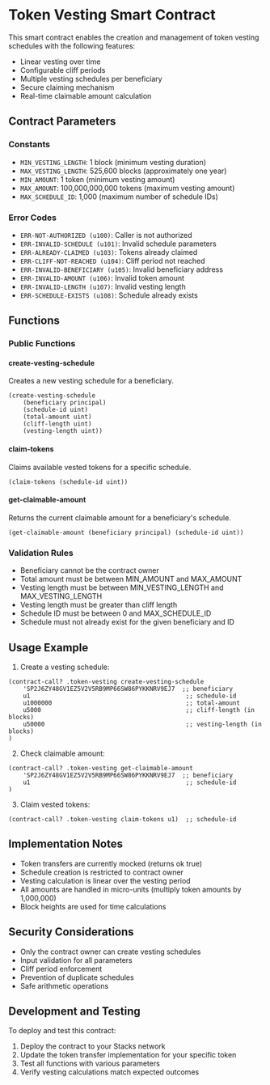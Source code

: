 # Token Vesting Smart Contract

This smart contract enables the creation and management of token vesting schedules with the following features:
- Linear vesting over time
- Configurable cliff periods
- Multiple vesting schedules per beneficiary
- Secure claiming mechanism
- Real-time claimable amount calculation

## Contract Parameters

### Constants
- `MIN_VESTING_LENGTH`: 1 block (minimum vesting duration)
- `MAX_VESTING_LENGTH`: 525,600 blocks (approximately one year)
- `MIN_AMOUNT`: 1 token (minimum vesting amount)
- `MAX_AMOUNT`: 100,000,000,000 tokens (maximum vesting amount)
- `MAX_SCHEDULE_ID`: 1,000 (maximum number of schedule IDs)

### Error Codes
- `ERR-NOT-AUTHORIZED (u100)`: Caller is not authorized
- `ERR-INVALID-SCHEDULE (u101)`: Invalid schedule parameters
- `ERR-ALREADY-CLAIMED (u103)`: Tokens already claimed
- `ERR-CLIFF-NOT-REACHED (u104)`: Cliff period not reached
- `ERR-INVALID-BENEFICIARY (u105)`: Invalid beneficiary address
- `ERR-INVALID-AMOUNT (u106)`: Invalid token amount
- `ERR-INVALID-LENGTH (u107)`: Invalid vesting length
- `ERR-SCHEDULE-EXISTS (u108)`: Schedule already exists

## Functions

### Public Functions

#### create-vesting-schedule
Creates a new vesting schedule for a beneficiary.
```clarity
(create-vesting-schedule 
    (beneficiary principal)
    (schedule-id uint)
    (total-amount uint)
    (cliff-length uint)
    (vesting-length uint))
```

#### claim-tokens
Claims available vested tokens for a specific schedule.
```clarity
(claim-tokens (schedule-id uint))
```

#### get-claimable-amount
Returns the current claimable amount for a beneficiary's schedule.
```clarity
(get-claimable-amount (beneficiary principal) (schedule-id uint))
```

### Validation Rules
- Beneficiary cannot be the contract owner
- Total amount must be between MIN_AMOUNT and MAX_AMOUNT
- Vesting length must be between MIN_VESTING_LENGTH and MAX_VESTING_LENGTH
- Vesting length must be greater than cliff length
- Schedule ID must be between 0 and MAX_SCHEDULE_ID
- Schedule must not already exist for the given beneficiary and ID

## Usage Example

1. Create a vesting schedule:
```clarity
(contract-call? .token-vesting create-vesting-schedule
    'SP2J6ZY48GV1EZ5V2V5RB9MP66SW86PYKKNRV9EJ7  ;; beneficiary
    u1                                           ;; schedule-id
    u1000000                                     ;; total-amount
    u5000                                        ;; cliff-length (in blocks)
    u50000                                       ;; vesting-length (in blocks)
)
```

2. Check claimable amount:
```clarity
(contract-call? .token-vesting get-claimable-amount
    'SP2J6ZY48GV1EZ5V2V5RB9MP66SW86PYKKNRV9EJ7  ;; beneficiary
    u1                                           ;; schedule-id
)
```

3. Claim vested tokens:
```clarity
(contract-call? .token-vesting claim-tokens u1)  ;; schedule-id
```

## Implementation Notes

- Token transfers are currently mocked (returns ok true)
- Schedule creation is restricted to contract owner
- Vesting calculation is linear over the vesting period
- All amounts are handled in micro-units (multiply token amounts by 1,000,000)
- Block heights are used for time calculations

## Security Considerations

- Only the contract owner can create vesting schedules
- Input validation for all parameters
- Cliff period enforcement
- Prevention of duplicate schedules
- Safe arithmetic operations

## Development and Testing

To deploy and test this contract:
1. Deploy the contract to your Stacks network
2. Update the token transfer implementation for your specific token
3. Test all functions with various parameters
4. Verify vesting calculations match expected outcomes